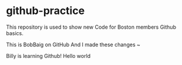 # github-practice

This repository is used to show new Code for Boston members Github basics. 

This is BobBaig on GitHub 
And I made these changes ~

Billy is learning Github! Hello world
